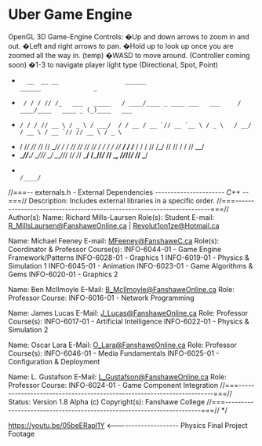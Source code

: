 # Uber Game Engine
OpenGL 3D Game-Engine
Controls:
�Up and down arrows to zoom in and out. 
�Left and right arrows to pan.
�Hold up to look up once you are zoomed all the way in. (temp)
�WASD to move around. (Controller coming soon)
�1-3 to navigate player light type (Directional, Spot, Point)


*       __  __ __                   ______                           ______               _
*      / / / // /_   ___   _____   / ____/____ _ ____ ___   ___     / ____/____   ____ _ (_)____   ___
*     / / / // __ \ / _ \ / ___/  / / __ / __ `// __ `__ \ / _ \   / __/  / __ \ / __ `// // __ \ / _ \
*    / /_/ // /_/ //  __// /     / /_/ // /_/ // / / / / //  __/  / /___ / / / // /_/ // // / / //  __/
*    \____//_.___/ \___//_/      \____/ \__,_//_/ /_/ /_/ \___/  /_____//_/ /_/ \__, //_//_/ /_/ \___/
*                                                                              /____/
//===-- externals.h - External Dependencies ---------------------*- C++ -*-===//
Description: Includes external libraries in a specific order.
//===----------------------------------------------------------------------===//
Author(s):
 Name: Richard Mills-Laursen
 Role(s): Student
 E-mail: R_MillsLaursen@FanshaweOnline.ca | Revolut1on1ze@Hotmail.ca
 
 Name: Michael Feeney
 E-mail: MFeeney@FanshaweC.ca
 Role(s): Coordinator & Professor
 Course(s):
  INFO-6044-01 - Game Engine Framework/Patterns
  INFO-6028-01 - Graphics 1
  INFO-6019-01 - Physics & Simulation 1
  INFO-6045-01 - Animation
  INFO-6023-01 - Game Algorithms & Gems
  INFO-6020-01 - Graphics 2
 
 Name: Ben McIlmoyle
 E-Mail: B_McIlmoyle@FanshaweOnline.ca
 Role: Professor
 Course: INFO-6016-01 - Network Programming
 
 Name: James Lucas
 E-Mail: J_Lucas@FanshaweOnline.ca
 Role: Professor
 Course(s):
  INFO-6017-01 - Artificial Intelligence
  INFO-6022-01 - Physics & Simulation 2
 
 Name: Oscar Lara
 E-Mail: O_Lara@FanshaweOnline.ca
 Role: Professor
 Course(s):
  INFO-6046-01 - Media Fundamentals
  INFO-6025-01 - Configuration & Deployment
 
 Name: L. Gustafson
 E-Mail: L_Gustafson@FanshaweOnline.ca
 Role: Professor
 Course: INFO-6024-01 - Game Component Integration
//===----------------------------------------------------------------------===//
Status: Version 1.8 Alpha
(c) Copyright(s): Fanshawe College
//===----------------------------------------------------------------------===//
*/


https://youtu.be/05beERapl1Y <-------------------- Physics Final Project Footage
